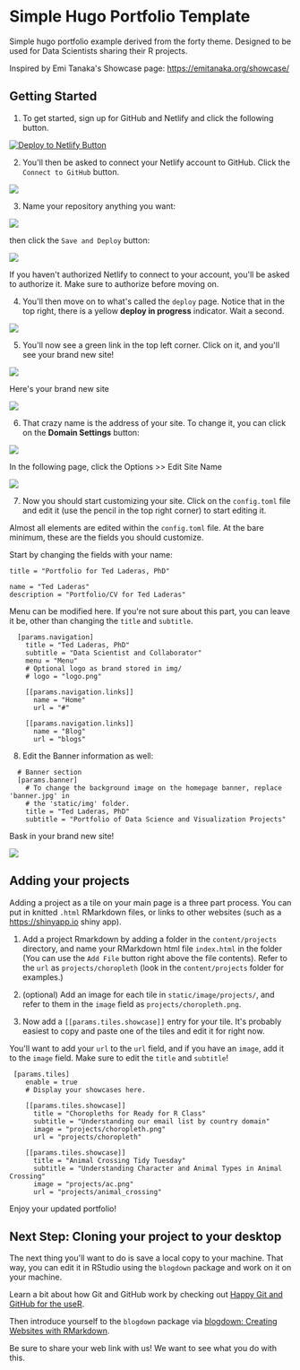 # Simple Hugo Portfolio Template

Simple hugo portfolio example derived from the forty theme. Designed to be used for Data Scientists sharing their R projects.

Inspired by Emi Tanaka's Showcase page: https://emitanaka.org/showcase/

## Getting Started

1. To get started, sign up for GitHub and Netlify and click the following button.

[![Deploy to Netlify Button](https://www.netlify.com/img/deploy/button.svg)](https://app.netlify.com/start/deploy?repository=https://github.com/laderast/portfolio-example)

2. You'll then be asked to connect your Netlify account to GitHub. Click the `Connect to GitHub` button.

![](static/img/install/connect_github.png)

3. Name your repository anything you want:

![](static/img/install/name_repo.png)

then click the `Save and Deploy` button:

![](static/img/install/name_repo2.png)

If you haven't authorized Netlify to connect to your account, you'll be asked to authorize it. Make sure to authorize before moving on.

4. You'll then move on to what's called the `deploy` page. Notice that in the top right, there is a yellow **deploy in progress** indicator. Wait a second.

![](static/img/install/deploy1.png)

5. You'll now see a green link in the top left corner. Click on it, and you'll see your brand new site!

![](static/img/install/deploy2.png)

Here's your brand new site

![](static/img/install/site_first.png)

6. That crazy name is the address of your site. To change it, you can click on the **Domain Settings** button: 

![](static/img/install/site_name.png)

In the following page, click the Options >> Edit Site Name

![](static/img/install/site_name2.png)

7. Now you should start customizing your site. Click on the `config.toml` file and edit it (use the pencil in the top right corner) to start editing it.

Almost all elements are edited within the `config.toml` file. At the bare minimum, these are the fields you should customize.

Start by changing the fields with your name:

```
title = "Portfolio for Ted Laderas, PhD"
```

```
name = "Ted Laderas"
description = "Portfolio/CV for Ted Laderas"
```

Menu can be modified here. If you're not sure about this part, you can leave it be, other than changing the `title` and `subtitle`.

```
  [params.navigation]
    title = "Ted Laderas, PhD"
    subtitle = "Data Scientist and Collaborator"
    menu = "Menu"
    # Optional logo as brand stored in img/
    # logo = "logo.png"

    [[params.navigation.links]]
      name = "Home"
      url = "#"

    [[params.navigation.links]]
      name = "Blog"
      url = "blogs"

```

8. Edit the Banner information as well: 

```
  # Banner section
  [params.banner]
    # To change the background image on the homepage banner, replace 'banner.jpg' in
    # the 'static/img' folder.
    title = "Ted Laderas, PhD"
    subtitle = "Portfolio of Data Science and Visualization Projects"

```

Bask in your brand new site!

![](static/img/install/site_first.png)

## Adding your projects

Adding a project as a tile on your main page is a three part process. You can put in knitted `.html` RMarkdown files, or links to other websites (such as a https://shinyapp.io shiny app).

1. Add a project Rmarkdown by adding a folder in the `content/projects` directory, and name your 
RMarkdown html file `index.html` in the folder (You can use the `Add File` button right above the file contents). Refer to the `url` as `projects/choropleth` (look in the `content/projects` folder for examples.)

2. (optional) Add an image for each tile in `static/image/projects/`, and refer to them in the `image` field as `projects/choropleth.png`.

3. Now add a `[[params.tiles.showcase]]` entry for your tile. It's probably easiest to copy and paste one of the tiles and edit it for right now.

You'll want to add your `url` to the `url` field, and if you have an `image`, add it to the `image` field. Make sure to edit the `title` and `subtitle`!

```
 [params.tiles]
    enable = true
    # Display your showcases here.
    
    [[params.tiles.showcase]]
      title = "Choropleths for Ready for R Class"
      subtitle = "Understanding our email list by country domain"
      image = "projects/choropleth.png"
      url = "projects/choropleth"

    [[params.tiles.showcase]]
      title = "Animal Crossing Tidy Tuesday"
      subtitle = "Understanding Character and Animal Types in Animal Crossing"
      image = "projects/ac.png"
      url = "projects/animal_crossing"
```

Enjoy your updated portfolio!

## Next Step: Cloning your project to your desktop

The next thing you'll want to do is save a local copy to your machine. That way, you can edit it in RStudio using the `blogdown` package and work on it on your machine.

Learn a bit about how Git and GitHub work by checking out [Happy Git and GitHub for the useR](https://happygitwithr.com/). 

Then introduce yourself to the `blogdown` package via [blogdown: Creating Websites with RMarkdown](https://bookdown.org/yihui/blogdown/).

Be sure to share your web link with us! We want to see what you do with this.

